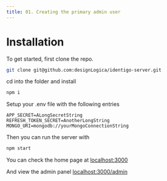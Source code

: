 ```yaml
---
title: 01. Creating the primary admin user
---
```

# Installation

To get started, first clone the repo.
```bash
git clone git@github.com:designLogica/identigo-server.git
```

cd into the folder and install

```bash
npm i
```

Setup your .env file with the following entries

```
APP_SECRET=ALongSecretString
REFRESH_TOKEN_SECRET=AnotherLongString
MONGO_URI=mongodb://yourMongoConnectionString
```
Then you can run the server with
```bash
npm start
```

You can check the home page at <a href="http://localhost:3000">localhost:3000</a>

And view the admin panel <a href="http://localhost:3000/admin">localhost:3000/admin</a>